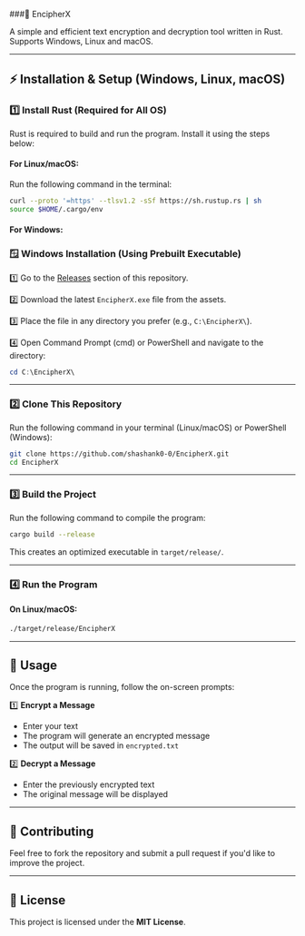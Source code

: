 ###🔐 EncipherX

A simple and efficient text encryption and decryption tool written in Rust. Supports Windows, Linux and macOS.

---

## ⚡ Installation & Setup (Windows, Linux, macOS)

### 1️⃣ Install Rust (Required for All OS)

Rust is required to build and run the program. Install it using the steps below:

#### For Linux/macOS:

Run the following command in the terminal:

```sh
curl --proto '=https' --tlsv1.2 -sSf https://sh.rustup.rs | sh
source $HOME/.cargo/env
```

#### For Windows:

### 🪟 Windows Installation (Using Prebuilt Executable)

1️⃣ Go to the [Releases](https://github.com/shashank0-0/EncipherX/releases) section of this repository.

2️⃣ Download the latest `EncipherX.exe` file from the assets.

3️⃣ Place the file in any directory you prefer (e.g., `C:\EncipherX\`).

4️⃣ Open Command Prompt (cmd) or PowerShell and navigate to the directory:

```powershell
cd C:\EncipherX\
```
---

### 2️⃣ Clone This Repository

Run the following command in your terminal (Linux/macOS) or PowerShell (Windows):

```sh
git clone https://github.com/shashank0-0/EncipherX.git
cd EncipherX
```

---

### 3️⃣ Build the Project

Run the following command to compile the program:

```sh
cargo build --release
```

This creates an optimized executable in `target/release/`.

---

### 4️⃣ Run the Program

#### On Linux/macOS:

```sh
./target/release/EncipherX
```

---

## 📜 Usage

Once the program is running, follow the on-screen prompts:

1️⃣ **Encrypt a Message**  
   - Enter your text  
   - The program will generate an encrypted message  
   - The output will be saved in `encrypted.txt`  

2️⃣ **Decrypt a Message**  
   - Enter the previously encrypted text  
   - The original message will be displayed  

---

## 🚀 Contributing

Feel free to fork the repository and submit a pull request if you'd like to improve the project.

---

## 📜 License

This project is licensed under the **MIT License**.

